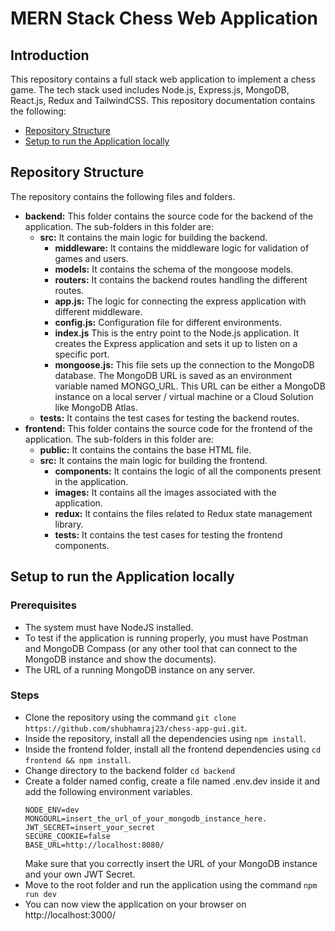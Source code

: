 # MERN Stack Chess Web Application

## Introduction
This repository contains a full stack web application to implement a chess game. The tech stack used includes Node.js, Express.js, MongoDB, React.js, Redux and TailwindCSS. This repository documentation contains the following:
- [Repository Structure](#repository-structure)
- [Setup to run the Application locally](#setup-to-run-the-application-locally)

## Repository Structure
The repository contains the following files and folders.
- **backend:** This folder contains the source code for the backend of the application. The sub-folders in this folder are:
  - **src:** It contains the main logic for building the backend.
    - **middleware:** It contains the middleware logic for validation of games and users.
    - **models:** It contains the schema of the mongoose models.
    - **routers:** It contains the backend routes handling the different routes.
    - **app.js:** The logic for connecting the express application with different middleware.
    - **config.js:** Configuration file for different environments.
    - **index.js** This is the entry point to the Node.js application. It creates the Express application and sets it up to listen on a specific port.
    - **mongoose.js:** This file sets up the connection to the MongoDB database. The MongoDB URL is saved as an environment variable named MONGO_URL. This URL can be either a MongoDB instance on a local server / virtual machine or a Cloud Solution like MongoDB Atlas.
  - **tests:** It contains the test cases for testing the backend routes.
- **frontend:** This folder contains the source code for the frontend of the application. The sub-folders in this folder are:
  - **public:** It contains the contains the base HTML file.
  - **src:** It contains the main logic for building the frontend.
    - **components:** It contains the logic of all the components present in the application.
    - **images:** It contains all the images associated with the application.
    - **redux:** It contains the files related to Redux state management library.
    - **tests:** It contains the test cases for testing the frontend components.

## Setup to run the Application locally
### Prerequisites
- The system must have NodeJS installed.
- To test if the application is running properly, you must have Postman and MongoDB Compass (or any other tool that can connect to the MongoDB instance and show the documents).
- The URL of a running MongoDB instance on any server.

### Steps
- Clone the repository using the command ```git clone https://github.com/shubhamraj23/chess-app-gui.git```.
- Inside the repository, install all the dependencies using ```npm install```.
- Inside the frontend folder, install all the frontend dependencies using ```cd frontend && npm install```.
- Change directory to the backend folder ```cd backend```
- Create a folder named config, create a file named .env.dev inside it and add the following environment variables.
  ```
  NODE_ENV=dev
  MONGOURL=insert_the_url_of_your_mongodb_instance_here.
  JWT_SECRET=insert_your_secret
  SECURE_COOKIE=false
  BASE_URL=http://localhost:8080/
  ```
  Make sure that you correctly insert the URL of your MongoDB instance and your own JWT Secret.
- Move to the root folder and run the application using the command ```npm run dev```
- You can now view the application on your browser on http://localhost:3000/